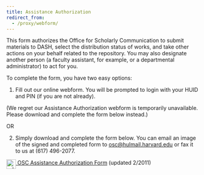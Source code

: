 ```yaml
---
title: Assistance Authorization
redirect_from:
  - /proxy/webform/
---
```

This form authorizes the Office for Scholarly Communication to submit materials to DASH, select the distribution status of works, and take other actions on your behalf related to the repository. You may also designate another person (a faculty assistant, for example, or a departmental administrator) to act for you.  

To complete the form, you have two easy options:

<div class="indented" markdown="block">

1) Fill out our online webform. You will be prompted to login with your HUID and PIN (if you are not already).

(We regret our Assistance Authorization webform is temporarily unavailable. Please download and complete the form below instead.)

OR

2) Simply download and complete the form below.  You can email an image of the signed and completed form to osc@hulmail.harvard.edu or fax it to us at (617) 496-2077.

<p><a href="{{site.baseurl}}/assets/files/Assistance%20Authorization%20Form%20(2-15-11).pdf"><img src="{{site.baseurl}}/assets/img/pdf.png" alt="pdf icon" width="25" height="25" style="display: block; margin-left: auto; margin-right: auto; float: left;">&nbsp;OSC Assistance Authorization Form</a> (updated 2/2011)</p>

</div>
